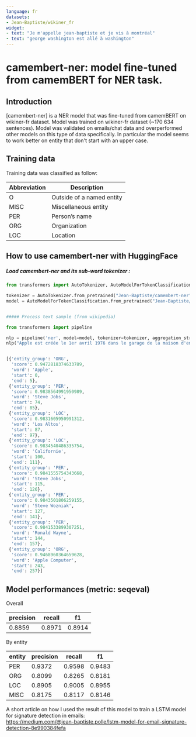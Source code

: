```yaml
---
language: fr
datasets:
- Jean-Baptiste/wikiner_fr
widget:
- text: "Je m'appelle jean-baptiste et je vis à montréal"
- text: "george washington est allé à washington"
---
```


# camembert-ner: model fine-tuned from camemBERT for NER task.

## Introduction

[camembert-ner] is a NER model that was fine-tuned from camemBERT on wikiner-fr dataset.
Model was trained on wikiner-fr dataset (~170 634  sentences).
Model was validated on emails/chat data and overperformed other models on this type of data specifically. 
In particular the model seems to work better on entity that don't start with an upper case.

## Training data
Training data was classified as follow:

Abbreviation|Description
-|-
O |Outside of a named entity
MISC |Miscellaneous entity
PER |Person’s name
ORG |Organization
LOC |Location


## How to use camembert-ner with HuggingFace

##### Load camembert-ner and its sub-word tokenizer :

```python
from transformers import AutoTokenizer, AutoModelForTokenClassification

tokenizer = AutoTokenizer.from_pretrained("Jean-Baptiste/camembert-ner")
model = AutoModelForTokenClassification.from_pretrained("Jean-Baptiste/camembert-ner")


##### Process text sample (from wikipedia)

from transformers import pipeline

nlp = pipeline('ner', model=model, tokenizer=tokenizer, aggregation_strategy="simple")
nlp("Apple est créée le 1er avril 1976 dans le garage de la maison d'enfance de Steve Jobs à Los Altos en Californie par Steve Jobs, Steve Wozniak et Ronald Wayne14, puis constituée sous forme de société le 3 janvier 1977 à l'origine sous le nom d'Apple Computer, mais pour ses 30 ans et pour refléter la diversification de ses produits, le mot « computer » est retiré le 9 janvier 2015.")


[{'entity_group': 'ORG',
  'score': 0.9472818374633789,
  'word': 'Apple',
  'start': 0,
  'end': 5},
 {'entity_group': 'PER',
  'score': 0.9838564991950989,
  'word': 'Steve Jobs',
  'start': 74,
  'end': 85},
 {'entity_group': 'LOC',
  'score': 0.9831605950991312,
  'word': 'Los Altos',
  'start': 87,
  'end': 97},
 {'entity_group': 'LOC',
  'score': 0.9834540486335754,
  'word': 'Californie',
  'start': 100,
  'end': 111},
 {'entity_group': 'PER',
  'score': 0.9841555754343668,
  'word': 'Steve Jobs',
  'start': 115,
  'end': 126},
 {'entity_group': 'PER',
  'score': 0.9843501806259155,
  'word': 'Steve Wozniak',
  'start': 127,
  'end': 141},
 {'entity_group': 'PER',
  'score': 0.9841533899307251,
  'word': 'Ronald Wayne',
  'start': 144,
  'end': 157},
 {'entity_group': 'ORG',
  'score': 0.9468960364659628,
  'word': 'Apple Computer',
  'start': 243,
  'end': 257}]

```


## Model performances (metric: seqeval)

Overall

precision|recall|f1
-|-|-
0.8859|0.8971|0.8914

By entity

entity|precision|recall|f1
-|-|-|-
PER|0.9372|0.9598|0.9483 
ORG|0.8099|0.8265|0.8181
LOC|0.8905|0.9005|0.8955
MISC|0.8175|0.8117|0.8146




A short article on how I used the result of this model to train a LSTM model for signature detection in emails:  
https://medium.com/@jean-baptiste.polle/lstm-model-for-email-signature-detection-8e990384fefa

